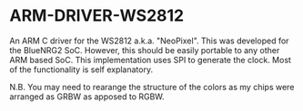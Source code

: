 # ARM-DRIVER-WS2812
An ARM C driver for the WS2812 a.k.a. "NeoPixel". 
This was developed for the BlueNRG2 SoC. However, this should be easily portable to any other ARM based SoC.
This implementation uses SPI to generate the clock. Most of the functionality is self explanatory. 

N.B. You may need to rearange the structure of the colors as my chips were arranged as GRBW as apposed to RGBW.
